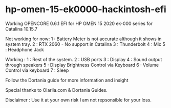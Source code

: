 # hp-omen-15-ek0000-hackintosh-efi
Working OPENCORE 0.6.1 EFI for HP OMEN 15 2020 ek-000 series for Catalina 10.15.7

Not working for now:
1 : Battery Meter is not accurate although it shows in system tray.
2 : RTX 2060 - No support in Catalina
3 : Thunderbolt 
4 : Mic
5 : Headphone Jack

Working :
1 : Rest of the system.
2 : USB ports
3 : Display
4 : Sound output through speakers
5 : Display Brightness Control via Keyboard
6 : Volume Control via keyboard
7 : Sleep


Follow the Dortania guide for more information and insight 


Special thanks to 
Olarila.com
&
Dortania Guides.


Disclaimer : Use it at your own risk I am not repsonsible for your loss.


